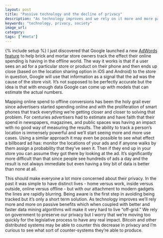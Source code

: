 ```yaml
---
layout: post
title: "Passive technology and the decline of privacy"
description: "As technology improves and we rely on it more and more passively it's going to cause huge problems for privacy."
keywords: "technology, privacy, society"
image_url:
category:
tags: ["#meta"]
---
```

{% include setup %}
I just discovered that Google launched a new <a href="http://searchengineland.com/google-store-visits-estimated-conversions-metric-adwords-211254" target="_blank">AdWords feature</a> to help brick and mortar store owners track the effect their online spending is having in the offline world. The way it works is that if a user sees an ad for a particular store or product on their phone and then ends up close (based on the location sharing option in iOS and Android) to the store in question, Google will use that information as a signal that the ad was the cause of the store visit. It’s not supposed to be perfectly accurate but the idea is that with enough data Google can come up with models that can estimate the actual numbers.

Mapping online spend to offline conversions has been the holy grail ever since advertisers started spending online and with the proliferation of smart phones that track everything we’re getting closer and closer to solving that problem. For centuries advertisers had to estimate and have faith that their spend in newspapers, magazines, and public spaces was having an impact with no good way of measuring the results. The ability to track a person’s location is immensely powerful and we’ll start seeing more and more use cases. Using a similar approach it may even be possible to see what effect a billboard ad has: monitor the locations of your ads and if anyone walks by them assign a probability that they’ve seen it. Then if they end up in your store you can assume they got there by looking at the ad. It’s significantly more difficult than that since people see hundreds of ads a day and the result is not always immediate but even having a tiny bit of data is better than none at all.

This should make everyone a lot more concerned about their privacy. In the past it was simple to have distinct lives - home versus work, inside versus outside, online versus offline - but with our attachment to modern gadgets the lines are rapidly blurring. Being aware is the first step in avoiding being tracked but it’s only a short term solution. As technology improves we’ll rely more and more on passive benefits which when coupled with better and faster data mining algorithms will make it very hard to live “off-grid.” We rely on government to preserve our privacy but I worry that we’re moving too quickly for the legislative process to have any real impact. Bitcoin and other distributed systems may be able to counter this decrease in privacy and I’m curious to see what sort of counter-systems they’re able to produce.